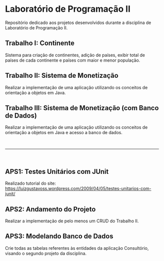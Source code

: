 # Laboratório de Programação II
Repositório dedicado aos projetos desenvolvidos durante a disciplina de Laboratório de Programação II.
## Trabalho I: Continente
Sistema para criação de continentes, adição de países, exibir total de países de cada continente e países com maior e menor população.
## Trabalho II: Sistema de Monetização
Realizar a implementação de uma aplicação utilizando os conceitos de orientação a objetos em Java.
## Trabalho III: Sistema de Monetização (com Banco de Dados)
Realizar a implementação de uma aplicação utilizando os conceitos de orientação a objetos em Java e acesso a banco de dados.

<br><hr><br>

## APS1: Testes Unitários com JUnit
Realizado tutorial do site: https://luizgustavoss.wordpress.com/2009/04/05/testes-unitarios-com-junit/
## APS2: Andamento do Projeto 
Realizar a implementação de pelo menos um CRUD do Trabalho II.
## APS3: Modelando Banco de Dados
Crie todas as tabelas referentes às entidades da aplicação Consultório, visando o segundo projeto da disciplina.

